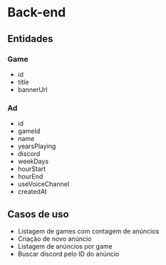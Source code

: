 # Back-end

## Entidades

### Game
- id
- title
- bannerUrl

### Ad

- id
- gameId
- name
- yearsPlaying
- discord
- weekDays
- hourStart
- hourEnd
- useVoiceChannel
- createdAt

## Casos de uso

- Listagem de games com contagem de anúncios
- Criação de novo anúncio
- Listagem de anúncios por game
- Buscar discord pelo ID do anúncio
